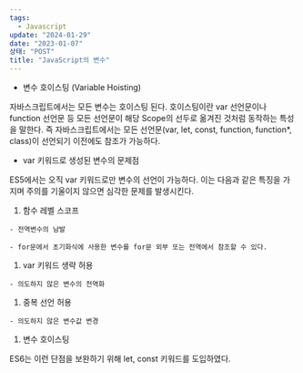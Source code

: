 ```yaml
---
tags:
  - Javascript
update: "2024-01-29"
date: "2023-01-07"
상태: "POST"
title: "JavaScript의 변수"
---
```

- 변수 호이스팅 (Variable Hoisting)

자바스크립트에서는 모든 변수는 호이스팅 된다. 호이스팅이란 var 선언문이나 function 선언문 등 모든 선언문이 해당 Scope의 선두로 옮겨진 것처럼 동작하는 특성을 말한다. 즉 자바스크립트에서는 모든 선언문(var, let, const, function, function*, class)이 선언되기 이전에도 참조가 가능하다. 

- var 키워드로 생성된 변수의 문제점

ES5에서는 오직 var 키워드로만 변수의 선언이 가능하다. 이는 다음과 같은 특징을 가지며 주의를 기울이지 않으면 심각한 문제를 발생시킨다. 

  1. 함수 레벨 스코프

    - 전역변수의 남발

    - for문에서 초기화식에 사용한 변수를 for문 외부 또는 전역에서 참조할 수 있다. 

  1. var 키워드 생략 허용

    - 의도하지 않은 변수의 전역화

  1. 중복 선언 허용

    - 의도하지 않은 변수값 변경

  1. 변수 호이스팅

ES6는 이런 단점을 보완하기 위해 let, const 키워드를 도입하였다. 

